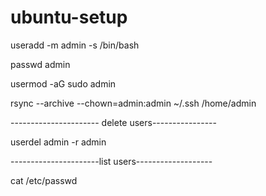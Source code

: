 # ubuntu-setup

useradd -m admin -s /bin/bash

passwd admin

usermod -aG sudo admin

rsync --archive --chown=admin:admin ~/.ssh /home/admin


---------------------- delete users----------------

userdel admin -r admin

----------------------list users-------------------

cat /etc/passwd
